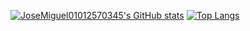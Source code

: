 [![JoseMiguel01012570345's GitHub stats](https://github-readme-stats.vercel.app/api?username=JoseMiguel01012570345&show_icons=true&theme=radical)](https://github.com/JoseMiguel01012570345/github-readme-stats)
[![Top Langs](https://github-readme-stats.vercel.app/api/top-langs/?username=JoseMiguel01012570345&langs_count=8&layout=pie)](https://github.com/JoseMiguel01012570345/github-readme-stats)
